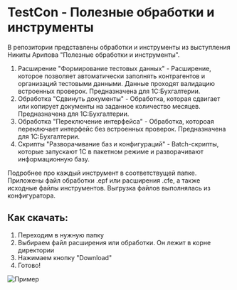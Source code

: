 # TestCon - Полезные обработки и инструменты

В репозитории представлены обработки и инструменты из выступления Никиты Арипова "Полезные обработки и инструменты".

1. Расширение "Формирование тестовых данных" - Расширение, которое позволяет автоматически заполнять контрагентов и организаций тестовыми данными. Данные проходят валидацию встроенных проверок. Предназначена для 1С:Бухгалтерии.
2. Обработка "Сдвинуть документы" - Обработка, которая сдвигает или копирует документы на заданное количество месяцев. Предназначена для 1С:Бухгалтерии.
3. Обработка "Переключение интерфейса" - Обработка, котороая переключает интерфейс без встроенных проверок. Предназначена для 1С:Бухгалтерии.
4. Скрипты "Разворачивание баз и конфигураций" - Batch-скрипты, которые запускают 1С в пакетном режиме и разворачивают информационную базу.

Подробнее про каждый инструмент в соответствущей папке. Приложены файл обработки .epf или расширения .cfe, а также исходные файлы инструментов. Выгрузка файлов выполнялась из конфигуратора.

## Как скачать:
1. Переходим в нужную папку
2. Выбираем файл расширения или обработки. Он лежит в корне директории
3. Нажимаем кнопку "Download"
4. Готово!

![Пример](img/DownloadTools.gif)
